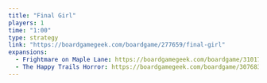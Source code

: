 ```yaml
---
title: "Final Girl"
players: 1
time: "1:00"
type: strategy
link: "https://boardgamegeek.com/boardgame/277659/final-girl"
expansions:
  - Frightmare on Maple Lane: https://boardgamegeek.com/boardgame/310175/final-girl-frightmare-on-maple-lane
  - The Happy Trails Horror: https://boardgamegeek.com/boardgame/307683/final-girl-the-happy-trails-horror
---
```

